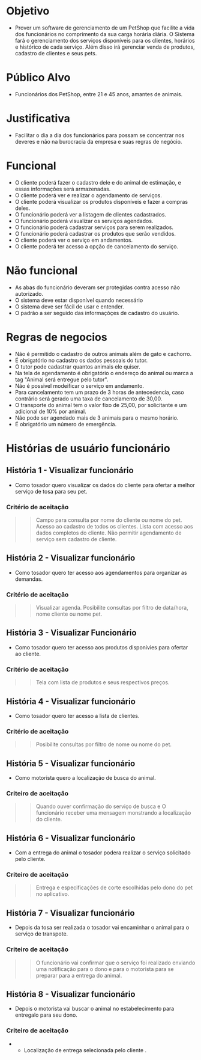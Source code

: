 # Objetivo
- Prover um software de gerenciamento de um PetShop que facilite a vida dos funcionários no comprimento da sua carga horária diária. 
O Sistema fará o gerenciamento dos serviços disponíveis para os clientes, horários e histórico de cada serviço. Além disso irá 
gerenciar venda de produtos, cadastro de clientes e seus pets.

# Público Alvo
- Funcionários dos PetShop, entre 21 e 45 anos, amantes de animais.

# Justificativa
- Facilitar o dia a dia dos funcionários para possam se concentrar nos deveres e não na burocracia da empresa e suas regras de negócio.

# Funcional
- O cliente poderá fazer o cadastro dele e do animal de estimação, e essas informações será armazenadas.
- O cliente poderá ver e realizar o agendamento de serviços.
- O cliente poderá visualizar os produtos disponíveis e fazer a compras deles.
- O funcionário poderá ver a listagem de clientes cadastrados.
- O funcionário poderá visualizar os serviços agendados.
- O funcionário poderá cadastrar serviços para serem realizados.
- O funcionário poderá cadastrar os produtos que serão vendidos.
- O cliente poderá ver o serviço em andamentos.
- O cliente poderá ter acesso a opção de cancelamento do serviço.

# Não funcional
- As abas do funcionário deveram ser protegidas contra acesso não autorizado.
- O sistema deve estar disponível quando necessário
- O sistema deve ser fácil de usar e entender.
- O padrão a ser seguido das informaçõçes de cadastro do usuário.

# Regras de negocios
- Não é permitido o cadastro de outros animais além de gato e cachorro.
- É obrigatório no cadastro os dados pessoais do tutor.
- O tutor pode cadastrar quantos animais ele quiser.
- Na tela de agendamento é obrigatório o endereço do animal ou marca a tag "Animal será entregue pelo tutor".
- Não é possivel modeificar o serviço em andamento.
- Para cancelamento tem um prazo de 3 horas de antecedencia, caso contrário será gerado uma taxa de cancelamento de 30,00.
- O transporte do animal tem o valor fixo de 25,00, por solicitante e um adicional de 10% por animal.
- Não pode ser agendado mais de 3 animais para o mesmo horário.
- É obrigatório um número de emergência.





# Histórias de usuário funcionário 
## História 1 - Visualizar funcionário
- Como tosador quero visualizar os dados do cliente para ofertar a melhor serviço de tosa para seu pet.
### Critério de aceitação 
>> Campo para consulta por nome do cliente ou nome do pet.
>> Acesso ao cadastro de todos os clientes.
>> Lista com acesso aos dados completos do cliente.
>> Não permitir agendamento de serviço sem cadastro de cliente.

## História 2 - Visualizar funcionário
- Como tosador quero ter acesso aos agendamentos para organizar as demandas.
 ### Critério de aceitação 
>> Visualizar agenda.
>> Posibilite consultas por filtro de data/hora, nome cliente ou nome pet.

## História 3 - Visualizar Funcionário
- Como tosador quero ter acesso aos produtos disponivies para ofertar ao cliente.
 ### Critério de aceitação 
>> Tela com lista de produtos e seus respectivos preços.

 ## História 4 - Visualizar funcionário
- Como tosador quero ter acesso a lista de clientes.
 ### Critério de aceitação 
>> Posibilite consultas por filtro de nome ou nome do pet.

 ## História 5 - Visualizar funcionário
- Como motorista quero a localização de busca do animal.
### Criteiro de aceitação
>> Quando ouver confirmação do serviço de busca e O funcionário receber uma mensagem monstrando a localização do cliente.

 ## História 6 - Visualizar funcionário
- Com a entrega do animal o tosador podera realizar o serviço solicitado pelo cliente.
### Criteiro de aceitação
>> Entrega e especificações de corte escolhidas pelo dono do pet no aplicativo.

 ## História 7 - Visualizar funcionário
- Depois da tosa ser realizada o tosador vai encaminhar o animal para o serviço de transpote.
### Criteiro de aceitação
>> O funcionário vai confirmar que o serviço foi realizado enviando uma notificação para o dono e para o motorista para se preparar para a entrega do animal.

 ## História 8 - Visualizar funcionário
- Depois o motorista vai buscar o animal no estabelecimento para entregalo para seu dono.
### Criteiro de aceitação
- - Localização de entrega selecionada pelo cliente .


